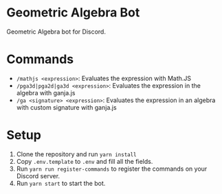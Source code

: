 # Geometric Algebra Bot
Geometric Algebra bot for Discord.

# Commands
- `/mathjs <expression>`: Evaluates the expression with Math.JS
- `/pga3d|pga2d|ga3d <expression>`: Evaluates the expression in the algebra with ganja.js
- `/ga <signature> <expression>`: Evaluates the expression in an algebra with custom signature with ganja.js

# Setup
1. Clone the repository and run `yarn install`
2. Copy `.env.template` to `.env` and fill all the fields.
3. Run `yarn run register-commands` to register the commands on your Discord server.
3. Run `yarn start` to start the bot.